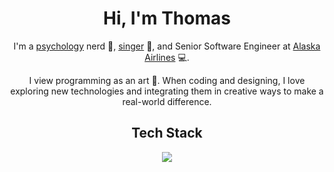 <h1 align="center">Hi, I'm Thomas</h1>
<p align="center">I'm a <a href="https://www.simplypsychology.org/carl-jung.html">psychology</a> nerd 🧠, <a href="https://www.instagram.com/p/CH1whGcnPn9/">singer</a> 🎤, and Senior Software Engineer at <a href="https://www.alaskaair.com/">Alaska Airlines</a> 💻.</p>

<p align="center">I view programming as an art 🎨.  When coding and designing, I love exploring new technologies and integrating them in creative ways to make a real-world difference.</p>

<h2 align="center">Tech Stack</h1>

<p align="center">
  <a href="https://skillicons.dev">
    <img src="https://skillicons.dev/icons?i=react,typescript,html,css,kubernetes,docker,go,python,java,aws,postgresql,terraform,gitlab,nodejs,yarn" />
  </a>
</p>
<!--
**thomastriplett/thomastriplett** is a ✨ _special_ ✨ repository because its `README.md` (this file) appears on your GitHub profile.

Here are some ideas to get you started:

- 🔭 I’m currently working on ...
- 🌱 I’m currently learning ...
- 👯 I’m looking to collaborate on ...
- 🤔 I’m looking for help with ...
- 💬 Ask me about ...
- 📫 How to reach me: ...
- 😄 Pronouns: ...
- ⚡ Fun fact: ...
-->
